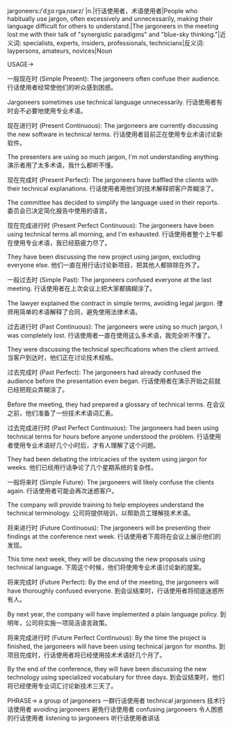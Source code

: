 jargoneers:/ˈdʒɑːrɡəˌnɪərz/
|n.|行话使用者，术语使用者|People who habitually use jargon, often excessively and unnecessarily, making their language difficult for others to understand.|The jargoneers in the meeting lost me with their talk of "synergistic paradigms" and "blue-sky thinking."|近义词: specialists, experts, insiders, professionals, technicians|反义词: laypersons, amateurs, novices|Noun

USAGE->

一般现在时 (Simple Present):
The jargoneers often confuse their audience.  行话使用者经常使他们的听众感到困惑。

Jargoneers sometimes use technical language unnecessarily. 行话使用者有时会不必要地使用专业术语。


现在进行时 (Present Continuous):
The jargoneers are currently discussing the new software in technical terms. 行话使用者目前正在使用专业术语讨论新软件。

The presenters are using so much jargon, I'm not understanding anything. 演示者用了太多术语，我什么都听不懂。


现在完成时 (Present Perfect):
The jargoneers have baffled the clients with their technical explanations. 行话使用者用他们的技术解释把客户弄糊涂了。

The committee has decided to simplify the language used in their reports. 委员会已决定简化报告中使用的语言。


现在完成进行时 (Present Perfect Continuous):
The jargoneers have been using technical terms all morning, and I'm exhausted. 行话使用者整个上午都在使用专业术语，我已经筋疲力尽了。

They have been discussing the new project using jargon, excluding everyone else.  他们一直在用行话讨论新项目，把其他人都排除在外了。


一般过去时 (Simple Past):
The jargoneers confused everyone at the last meeting. 行话使用者在上次会议上把大家都搞糊涂了。

The lawyer explained the contract in simple terms, avoiding legal jargon.  律师用简单的术语解释了合同，避免使用法律术语。


过去进行时 (Past Continuous):
The jargoneers were using so much jargon, I was completely lost.  行话使用者一直在使用这么多术语，我完全听不懂了。

They were discussing the technical specifications when the client arrived.  当客户到达时，他们正在讨论技术规格。


过去完成时 (Past Perfect):
The jargoneers had already confused the audience before the presentation even began. 行话使用者在演示开始之前就已经把观众弄糊涂了。

Before the meeting, they had prepared a glossary of technical terms. 在会议之前，他们准备了一份技术术语词汇表。


过去完成进行时 (Past Perfect Continuous):
The jargoneers had been using technical terms for hours before anyone understood the problem. 行话使用者使用专业术语好几个小时后，才有人理解了这个问题。

They had been debating the intricacies of the system using jargon for weeks.  他们已经用行话争论了几个星期系统的复杂性。


一般将来时 (Simple Future):
The jargoneers will likely confuse the clients again. 行话使用者可能会再次迷惑客户。

The company will provide training to help employees understand the technical terminology. 公司将提供培训，以帮助员工理解技术术语。


将来进行时 (Future Continuous):
The jargoneers will be presenting their findings at the conference next week. 行话使用者下周将在会议上展示他们的发现。

This time next week, they will be discussing the new proposals using technical language. 下周这个时候，他们将使用专业术语讨论新的提案。


将来完成时 (Future Perfect):
By the end of the meeting, the jargoneers will have thoroughly confused everyone. 到会议结束时，行话使用者将彻底迷惑所有人。

By next year, the company will have implemented a plain language policy.  到明年，公司将实施一项简洁语言政策。


将来完成进行时 (Future Perfect Continuous):
By the time the project is finished, the jargoneers will have been using technical jargon for months. 到项目完成时，行话使用者将已经使用技术术语好几个月了。

By the end of the conference, they will have been discussing the new technology using specialized vocabulary for three days. 到会议结束时，他们将已经使用专业词汇讨论新技术三天了。



PHRASE->
a group of jargoneers 一群行话使用者
technical jargoneers 技术行话使用者
avoiding jargoneers 避免行话使用者
confusing jargoneers 令人困惑的行话使用者
listening to jargoneers 听行话使用者讲话
